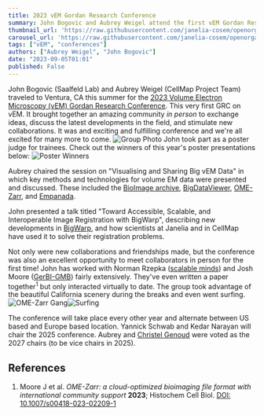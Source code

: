 ```yaml
---
title: 2023 vEM Gordan Research Conference
summary: John Bogovic and Aubrey Weigel attend the first vEM Gordan Research Conference in Ventura, CA.
thumbnail_url: 'https://raw.githubusercontent.com/janelia-cosem/openorganelle-blog/main/assets/vem-grc-logo.jpb'
carousel_url: 'https://raw.githubusercontent.com/janelia-cosem/openorganelle-blog/main/assets/vem-grc-carousel.png'
tags: ["vEM", "conferences"]
authors: ["Aubrey Weigel", "John Bogovic"]
date: "2023-09-05T01:01"
published: False
---
```

John Bogovic (Saalfeld Lab) and Aubrey Weigel (CellMap Project Team) traveled to Ventura, CA this summer for the [2023 Volume Electron Microscopy (vEM) Gordan Research Conference](https://www.grc.org/volume-electron-microscopy-conference/2023/). This very first GRC on vEM. It brought together an amazing community *in person* to exchange ideas, discuss the latest developments in the field, and stimulate new collaborations. It was and exciting and fulfilling conference and we're all excited for many more to come.
![Group Photo](https://raw.githubusercontent.com/janelia-cosem/openorganelle-blog/main/assets/vem-group-2.png)
John took part as a poster judge for trainees. Check out the winners of this year's poster presentations below:
![Poster Winners](https://raw.githubusercontent.com/janelia-cosem/openorganelle-blog/main/assets/poster-winners.jpg)

Aubrey chaired the session on "Visualising and Sharing Big vEM Data" in which key methods and technologies 
for volume EM data were presented and discussed. These included the [BioImage archive](https://www.ebi.ac.uk/bioimage-archive/),
[BigDataViewer](https://www.nature.com/articles/nmeth.3392), [OME-Zarr](https://www.ncbi.nlm.nih.gov/pmc/articles/PMC9980008/), and
[Empanada](https://volume-em.github.io/empanada.html). 

John presented a talk titled "Toward Accessible, Scalable, and Interoperable Image Registration with BigWarp", describing 
new developments in [BigWarp](https://imagej.net/plugins/bigwarp), and how scientists at Janelia and in CellMap have used it
to solve their registration problems.

Not only were new collaborations and friendships made, but the conference was also an excellent opportunity to meet collaborators in person for the first time! John has worked with Norman Rzepka ([scalable minds](https://scalableminds.com)) and Josh Moore ([GerBI-GMB](https://gerbi-gmb.de)) fairly extensively. They've even written a paper together<sup>1</sup> but only interacted virtually to date. The group took advantage of the beautiful California scenery during the breaks and even went surfing.
![OME-Zarr Gang](https://raw.githubusercontent.com/janelia-cosem/openorganelle-blog/main/assets/josh-john-norman.jpg)![Surfing](https://raw.githubusercontent.com/janelia-cosem/openorganelle-blog/main/assets/vem-grc-surf.png)

The conference will take place every other year and alternate between US based and Europe based location. Yannick Schwab and Kedar Narayan will chair the 2025 conference. Aubrey and [Christel Genoud](https://wp.unil.ch/emf/staff-members/) were voted as the 2027 chairs (to be vice chairs in 2025).

## References
1. Moore J et al. _OME-Zarr: a cloud-optimized bioimaging file format with international community support_ **2023**; Histochem Cell Biol. [DOI: 10.1007/s00418-023-02209-1](https://doi.org/10.1007/s00418-023-02209-1)
